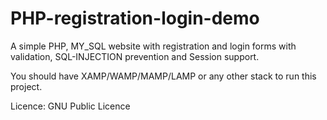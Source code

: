 # PHP-registration-login-demo
A simple PHP, MY_SQL website with registration and login forms with validation, SQL-INJECTION prevention and Session support. 

You should have XAMP/WAMP/MAMP/LAMP or any other stack to run this project.

Licence: GNU Public Licence
